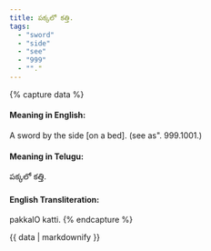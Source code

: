 ```yaml
---
title: పక్కలో కత్తి.
tags:
  - "sword"
  - "side"
  - "see"
  - "999"
  - ""."
---
```


{% capture data %}
#### Meaning in English:
A sword by the side [on a bed].
(see as". 999.1001.)

#### Meaning in Telugu:
పక్కలో కత్తి.

#### English Transliteration:
pakkalO katti.
{% endcapture %}

<div class="notice">{{ data | markdownify }}</div>

